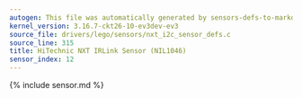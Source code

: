 ```yaml
---
autogen: This file was automatically generated by sensors-defs-to-markdown.py
kernel_version: 3.16.7-ckt26-10-ev3dev-ev3
source_file: drivers/lego/sensors/nxt_i2c_sensor_defs.c
source_line: 315
title: HiTechnic NXT IRLink Sensor (NIL1046)
sensor_index: 12
---
```


{% include sensor.md %}
